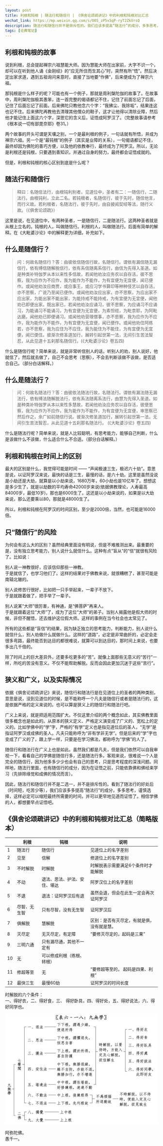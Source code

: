 ```yaml
---
layout: post
title: 利根和钝根 | 随法行和随信行 | 《俱舍论颂疏讲记》中的利根和钝根对比汇总
wechat_link: https://mp.weixin.qq.com/s/O05_zP5x5qP-ryT2ZkVrsQ
description: 随法行和随信行并不是排斥性的。我们应该多提高“随法行”的成分，多多思考，谨慎选择，这样可以缩短证悟所需要的时间。
tags: [论典笔记]
---
```


## 利根和钝根的故事

说到利根，总会提起禅宗六祖慧能大师。因为慧能大师在出家前，大字不识一个，却可以在听到他人诵《金刚经》的“应无所住而生其心”时，突然有所“悟”。然后决定出家求道，遇到五祖询问来意时，直接了当地要“作佛”，后来便成为了禅宗六祖。

那钝根是什么样子的呢？可能也有一个例子，那就是周利槃陀伽的故事了。在故事中，周利槃陀伽极其愚笨，连一首完整的偈语都记不住，记住了前面忘记了后面，记住了后面忘记了前面。后来佛陀只教他念六个字：“我拂尘、我除垢”，结果连这也记不住。后来佛陀再教他去清理其他僧众的鞋子，这才让他得以清除业障，然后他才能记住上面这六个字，深思它的含义后，证悟成阿罗汉了。（完整故事请参考《根本说一切有部毘奈耶》卷31。）

两个故事的开头可谓是天壤之别，一个是最利根的例子，一句话就有所悟，并成为禅宗六祖。另一个是“最钝根”的例子（其实是业障的关系），一句偈语都记不住，最终却因为佛陀的善巧方便，以及他的依教奉行，最终成为了阿罗汉。所以，无论是利根还是钝根，只要遇到善知识，并通过自身的努力，最终都会证悟成就的。

但是，利根和钝根的核心区别到底是什么呢？

## 随法行和随信行

> 释曰：名随信法行，由根钝利别者，见道位中，圣者有二：一随信行，二随法行。由根钝利，立此二名。若钝根者，名随信行，彼于先时，随信他言，而行义故。若利根者，名随法行，彼于先时，由自披阅契经等法，随行义故。（《俱舍论颂疏》）

这里是说，在见道位中，有两种圣者，一是随信行，二是随法行。这两种圣者就是从根上立名的。钝根的人，叫做随信行。利根的人，叫做随法行。后面有简单的解释。在《大毗婆沙论》中的解释更为详细，补充如下。

## 什么是随信行？

> 问：何故名随信行？答：由彼依信随信行故，名随信行。谓依有漏信随无漏信行，依有缚信随解脱信行，依有系信随离系信行，由信为先得入圣道。如是种类补特伽罗从本以来性多信故，若闻他劝汝应务农以自存活，彼不思察，我为应作为不应作，我为能作为不能作，为有宜便为无宜便，闻已便作。或闻他劝汝应商贾，或应事王，或应习学书算印等种种伎艺以自存活，亦不思察，广说乃至闻已便作。或闻他劝汝应出家，亦不思察，为应出家不应出家，为能出家不能出家，为能持戒不能持戒，为有宜便为无宜便，闻他劝已即便出家。既出家已，若闻他劝汝应诵习，彼不思察，为应诵习不应诵习，为能诵习不能诵习，为有宜便为无宜便，为素怛缆，为毗柰耶，为阿毗达磨，闻他劝已即便诵习。或闻他劝营理僧事，亦不思察，我为应作为不应作，我为能作为不能作，为有宜便为无宜便，闻已便作。或闻他劝住阿练若，亦不思察，我为应住为不应住，我为能住为不能住，为有宜便为无宜便，闻已便住。彼渐次修圣道加行，展转引起世第一法，无间引生苦法智忍，从此见道十五刹那名随信行。(《大毗婆沙论》卷五四)

什么是随信行呢？简单来说，就是非常听信别人的话，听别人的劝，别人说好，他就信了，然后就去做了，自己不会思考（思察），不会去判断该做不该做，是否适合自己。（部分白话解释。）

## 什么是随法行？

> 问：何故名随法行？答：由彼依法随法行故，名随法行。谓依有漏法随无漏法行，依有缚法随解脱法行，依有系法随离系法行，由慧为先得入圣道。如是种类补特伽罗从本以来性多慧故，若闻他劝汝应务农以自存活，彼便思察，我为应作为不应作，我为能作为不能作，为有宜便为无宜便，审思察已然后作之，余广如前随信行说。彼渐次修圣道加行，展转引起世第一法，无间引生苦法智忍，从此见道十五刹那名随法行。 (《大毗婆沙论》卷五四)

什么是随法行呢？简单来说，就是人比较聪明，有思考能力，能够自己判断，什么是该做什么不该做，什么适合什么不合适。（部分白话解释。）

## 利根和钝根在时间上的区别

最大的区别是什么，我觉得可能是时间 —— “声闻极速三生，极迟六十劫”。意思是说，以证阿罗汉来说，最快的话是三生，最慢的话，是六十劫。这里是虽然没说是小劫还是大劫，就算是以小劫来说，1680万年，60小劫也是10亿年了。想想这是多少生了，就是以劫数的平均寿命42000岁来说(依据佛教理论，人寿最高 84000岁，最低10岁)，那也是6000生了。这还是以小劫来说的，如果是以大劫来说，那么还要乘以80，那就是48000生了。

所以，利根和钝根在阿罗汉的时间区别，至少是2000倍，当然，也可能是16000倍。

## 只“随信行”的风险

为何会有这么大的区别？虽然经典里面没有明说，但是不难推测出来。最重要的是，没有独立思考能力，别人说什么就信什么。这种有点“盲从”的“信”就很有风险了。比如说：

别人说一神教很好，应该信仰那些一神教。<br>
于是就信了，也学习他们了。这样的结果对于佛教来说，就很糟糕了，甚至可能是南辕北辙的。

别人说修苦行很好，比如把一只手举起来，一辈子不放下。<br>
于是就跟着做了，把手举了一辈子。

别人说某“大师”很厉害，有神通，是“佛菩萨”再来人。<br>
于是就跟着这位“大师”了，成为了这位“大师”的弟子。当别人揭露他是假大师的时候，非但不醒悟，还去维护这位假大师。这样的事例在当今社会也太常见了。

所有的这些都是“盲信”的结果，因为缺乏独立的思考能力，判断能力，别人说什么就信什么，别人劝做什么就做什么。这样的“道路”，必定是非常曲折的，必定会走很多弯路，最终能否到达目的都很难说，就算可以到达目的，那时间上来说，也要多出几千倍的。

除了时间上的巨大差异外，还要多吃更多的“苦”。就像上面那些无意义的“苦行”一样，所吃的苦没有意义。不仅不能帮助解脱。反而会因此更加沉迷于这些“苦行”。

## 狭义和广义，以及实际情况

依据《俱舍论颂疏讲记》来说，随信行和随法行是在见道位上的圣者的两种类别，意思是说，没到见道位的时候，是不能称呼一个凡夫是随信行或者是随法行的，这是依据严格的定义来说的。也可以算是狭义上的随信行和随法行吧。

广义上来说，就是把适用范围扩大。不仅这里介绍的两个概念如此，其实佛教里面很多概念也是如此的。从原本的狭义定义、严格定义演变成了广义的、宽松上的定义的。比如学佛中的“学”字，严格的“有学”定义也是指见道位后的圣人，“无学”是指证阿罗汉或成佛的圣人。凡夫只能称呼为“非有学非无学”。但是后来的“学”字也变成了广义的了，跟上学一样，只要是在学习佛法，都称呼为“学佛”的人了。

随信行和随法行在广义上也是如此。虽然我们都是凡夫，但是我们依然可以自我审视一下，看看自己的学佛是随信行多，还是随法行多。客观来说，很难说一个人是完全的随信行，因为他多多少少也会有自己的思考，只是思考程度的深浅问题。同样地，随法行里面，也有随信行的成分，因为在证悟之前，只能依靠佛和佛经来学习（先排除缘觉和成佛的情况而言）。

因此，随法行和随信行并不是二选一，并不是排斥性的。看到了随法行的好处后（时间短，吃苦少等），我们应该多多提高“随法行”的成分，多多思考，谨慎选择，这样必定可以缩短最终所需要的时间，并可以更早地见道而证悟了。相信学佛的人，都想要早点证悟吧。

## 《俱舍论颂疏讲记》中的利根和钝根对比汇总（简略版本）

| | 利根 | 钝根 | 说明 |
| -- | ---- | ---- |-------- |
| 1 | 随法行  | 随信行 | 见道位上的名字差别 |
| 2 | 见至  | 信解 | 修道位上的名字差别 | 
| 3 | 不时解脱 | 时解脱 | 时解脱表示需要满足6个条件时才能解脱 |
| 4 | 不动 | 退法、思法、护法、安住、堪达 | 阿罗汉位上的名字差别 | 
| 5 | 不退 | 退法：证阿罗汉后有退 | 虽然会退，但会在此生一定会再次证阿罗汉 |
| 6 | 尽智、无生智 | 只有尽智，没有无生智 | 证阿罗汉后 |
| 7 | 俱解脱 | 慧解脱 | 区别：是否有灭尽定，有就是俱，没有就是慧。|
| 8 | 灭尽定 | 无灭尽定，有定障 | “要修灭尽定的，起码是三果” | 
| 9 | 三明六通 | 只有漏尽通，其他不一定有 |
| 10 | 无 | 可以修成利根（练根、转根） | |
| 11 | 修超等至 | 无 | “要修超等至的， 起码是四果、利根” |
| 12 | 最快三生 | 最慢60劫 | 证阿罗汉的时间长度 |


时解脱的六个条件：<br>
一、得好衣，二、得好食，三、 得好卧具，四、得好处，五、得好说法，六、得好同学也。

![俱舍论-九种无学](../images/2024-08-11-10-54-32.png)


阿弥陀佛。<br>
愚千一。<br>

